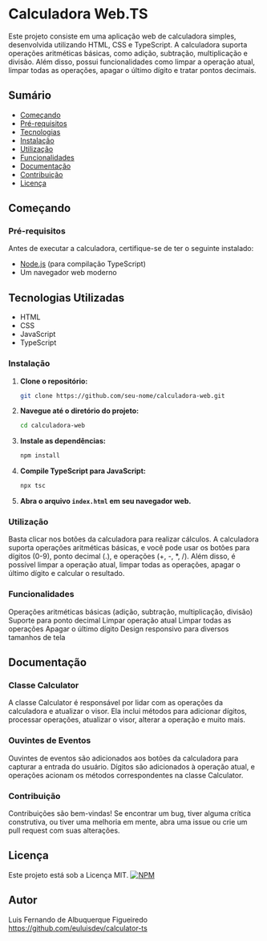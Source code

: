 # Calculadora Web.TS

  Este projeto consiste em uma aplicação web de calculadora simples, desenvolvida utilizando HTML, CSS e TypeScript. 
A calculadora suporta operações aritméticas básicas, como adição, subtração, multiplicação e divisão. Além disso, possui 
funcionalidades como limpar a operação atual, limpar todas as operações, apagar o último dígito e tratar pontos decimais.

## Sumário

- [Começando](#começando)
- [Pré-requisitos](#pré-requisitos)
- [Tecnologias](#tecnologias)
- [Instalação](#instalação)
- [Utilização](#utilização)
- [Funcionalidades](#funcionalidades)
- [Documentação](#documentação)
- [Contribuição](#contribuição)
- [Licença](#licença)

## Começando

### Pré-requisitos

Antes de executar a calculadora, certifique-se de ter o seguinte instalado:

- [Node.js](https://nodejs.org/) (para compilação TypeScript)
- Um navegador web moderno

## Tecnologias Utilizadas
- HTML
- CSS
- JavaScript
- TypeScript

### Instalação

1. **Clone o repositório:**

   ```bash
   git clone https://github.com/seu-nome/calculadora-web.git
2. **Navegue até o diretório do projeto:**

   ```bash
   cd calculadora-web
3. **Instale as dependências:**
   
   ```bash
   npm install
4. **Compile TypeScript para JavaScript:**

   ```bash
   npx tsc
5. **Abra o arquivo `index.html` em seu navegador web.**

### Utilização
Basta clicar nos botões da calculadora para realizar cálculos. A calculadora suporta operações aritméticas básicas, e 
você pode usar os botões para dígitos (0-9), ponto decimal (.), e operações (+, -, *, /). Além disso, é possível limpar 
a operação atual, limpar todas as operações, apagar o último dígito e calcular o resultado.

### Funcionalidades
Operações aritméticas básicas (adição, subtração, multiplicação, divisão)
Suporte para ponto decimal
Limpar operação atual
Limpar todas as operações
Apagar o último dígito
Design responsivo para diversos tamanhos de tela
## Documentação
### Classe Calculator
A classe Calculator é responsável por lidar com as operações da calculadora e atualizar o visor. Ela inclui métodos para 
adicionar dígitos, processar operações, atualizar o visor, alterar a operação e muito mais.

### Ouvintes de Eventos
Ouvintes de eventos são adicionados aos botões da calculadora para capturar a entrada do usuário. Dígitos são adicionados à 
operação atual, e operações acionam os métodos correspondentes na classe Calculator.

### Contribuição
Contribuições são bem-vindas! Se encontrar um bug, tiver alguma crítica construtiva, ou tiver uma melhoria em mente, abra 
uma issue ou crie um pull request com suas alterações.

## Licença
Este projeto está sob a Licença MIT.
[![NPM](https://img.shields.io/npm/l/react)](https://github.com/euluisdev/calculator-ts/blob/master/LICENSE)

## Autor
Luis Fernando de Albuquerque Figueiredo
https://github.com/euluisdev/calculator-ts
